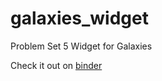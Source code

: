 # galaxies_widget
Problem Set 5 Widget for Galaxies

Check it out on [binder](https://mybinder.org/v2/gh/tyler-a-cox/galaxies_widget/HEAD)
